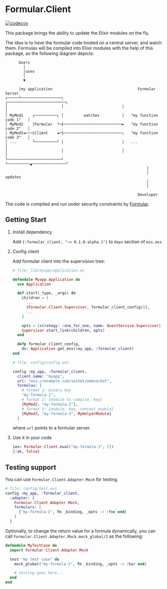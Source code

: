 # Formular.Client

[![codecov](https://codecov.io/gh/qhwa/formular-client/branch/master/graph/badge.svg?token=ILRAXWMNU4)](https://codecov.io/gh/qhwa/formular-client)

This package brings the ability to update the Elixir modules on the fly.

The idea is to have the formular code hosted on a central server, and watch them. Formulas will be compiled into Elixir modules with the help of this package, as the following diagram depicts:

```
      Users
        │
        │uses
        │
        ▼

      │my application                                      Formular Server
┌─────┴──────────────────┐                          ┌──────────────────────────┐
│                        │                          │                          │
│ MyMod1    ┌──────────┐ │         watches          │   "my function code 1"   │
│ MyMod2    │Formular  └─┼──────────────────────────►   "my function code 2"   │
│ MyMod3◄───┤Client    ◄─┼──────────────────────────┐   "my function code 3"   │
│ ...       └──────────┘ │                          │   ...                    │
│                        │                          │                          │
└────────────────────────┘                          └──────────▲───────────────┘
                                                               │
                                                               │ updates
                                                               │
                                                               │

                                                           Developer
```

The code is compiled and run under security constraints by [Formular](https://github.com/qhwa/formular).

## Getting Start

1. Install dependency

    Add `{:formular_client, "~> 0.1.0-alpha.1"}` to `deps` section of `mix.exs`

2. Config client

    Add formular client into the supervision tree:

    ```elixir
    # file: lib/myapp/application.ex
    
    defmodule Myapp.Application do
      use Application

      def start(_type, _args) do
        children = [
          ...
          {Formular.Client.Supervisor, formular_client_config()},
          ...
        ]

        opts = [strategy: :one_for_one, name: QuestService.Supervisor]
        Supervisor.start_link(children, opts)
      end

      defp formular_client_config,
        do: Application.get_env(:my_app, :formular_client)
    end
    ```

    ```elixir
    # file: config/config.exs

    config :my_app, :formular_client,
      client_name: "myapp",
      url: "wss://example.com/socket/websocket",
      formulas: [
        # format 1: binary key
        "my-formula-1",
        # format 2: {module to compile, key}
        {MyMod2, "my-formula-2"},
        # format 3: {module, key, context_module}
        {MyMod3, "my-formula-3", MyHelperModule}
      ]
    ```

    where `url` points to a formular server.

3. Use it in your code

    ```elixir
    iex> Formular.Client.eval("my-formula-1", [])
    {:ok, false}
    ```

## Testing support

You can use `Formular.Client.Adapter.Mock` for testing.

```elixir
# file: config/test.exs
config :my_app, :formular_client,
  :adapter: {
    Formular.Client.Adapter.Mock,
    formulars: [
      {"my-formula-1", fn _binding, _opts -> :foo end}
    ]
  }
```

Optionally, to change the return value for a formula dynamically, you can call `Formular.Client.Adapter.Mock.mock_global/2` as the following:

```elixir
defmodule MyTestCase do
  import Formular.Client.Adapter.Mock

  test "my test case" do
    mock_global("my-formula-1", fn _binding, _opts -> :bar end)

    # testing goes here...
  end
end
```
